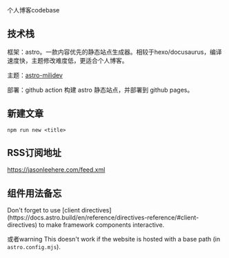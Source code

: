 个人博客codebase

## 技术栈

框架：astro。一款内容优先的静态站点生成器。相较于hexo/docusaurus，编译速度快，主题修改难度低，更适合个人博客。

主题：[astro-milidev](https://bartoszlenar.github.io/astro-milidev)

部署：github action 构建 astro 静态站点，并部署到 github pages。

## 新建文章

```
npm run new <title>
```

## RSS订阅地址

https://jasonleehere.com/feed.xml

## 组件用法备忘

<Callout>
  Don't forget to use [client
  directives](https://docs.astro.build/en/reference/directives-reference/#client-directives)
  to make framework components interactive.
</Callout>

<Callout type="warning"> 或者warning
This doesn't work if the website is hosted with a base path (in `astro.config.mjs`).
</Callout>

<LinkCard
  title="NodeJs进阶开发、性能优化指南"
  link="https://juejin.cn/post/7095354780079357966?from=search-suggest#heading-4"
/>
